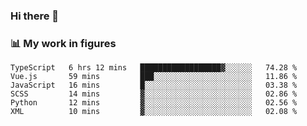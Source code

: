 ### Hi there 👋

### 📊 My work in figures

<!--START_SECTION:waka-->

```text
TypeScript   6 hrs 12 mins   ██████████████████▓░░░░░░   74.28 %
Vue.js       59 mins         ███░░░░░░░░░░░░░░░░░░░░░░   11.86 %
JavaScript   16 mins         █░░░░░░░░░░░░░░░░░░░░░░░░   03.38 %
SCSS         14 mins         ▓░░░░░░░░░░░░░░░░░░░░░░░░   02.86 %
Python       12 mins         ▓░░░░░░░░░░░░░░░░░░░░░░░░   02.56 %
XML          10 mins         ▓░░░░░░░░░░░░░░░░░░░░░░░░   02.08 %
```

<!--END_SECTION:waka-->
